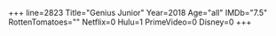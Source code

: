 +++
line=2823
Title="Genius Junior"
Year=2018
Age="all"
IMDb="7.5"
RottenTomatoes=""
Netflix=0
Hulu=1
PrimeVideo=0
Disney=0
+++


